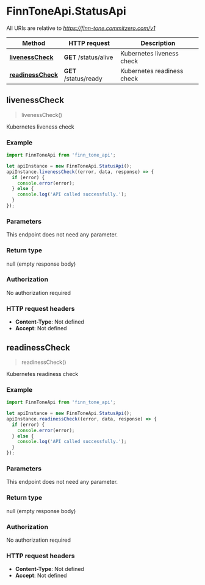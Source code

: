 # FinnToneApi.StatusApi

All URIs are relative to *https://finn-tone.commitzero.com/v1*

Method | HTTP request | Description
------------- | ------------- | -------------
[**livenessCheck**](StatusApi.md#livenessCheck) | **GET** /status/alive | Kubernetes liveness check
[**readinessCheck**](StatusApi.md#readinessCheck) | **GET** /status/ready | Kubernetes readiness check



## livenessCheck

> livenessCheck()

Kubernetes liveness check

### Example

```javascript
import FinnToneApi from 'finn_tone_api';

let apiInstance = new FinnToneApi.StatusApi();
apiInstance.livenessCheck((error, data, response) => {
  if (error) {
    console.error(error);
  } else {
    console.log('API called successfully.');
  }
});
```

### Parameters

This endpoint does not need any parameter.

### Return type

null (empty response body)

### Authorization

No authorization required

### HTTP request headers

- **Content-Type**: Not defined
- **Accept**: Not defined


## readinessCheck

> readinessCheck()

Kubernetes readiness check

### Example

```javascript
import FinnToneApi from 'finn_tone_api';

let apiInstance = new FinnToneApi.StatusApi();
apiInstance.readinessCheck((error, data, response) => {
  if (error) {
    console.error(error);
  } else {
    console.log('API called successfully.');
  }
});
```

### Parameters

This endpoint does not need any parameter.

### Return type

null (empty response body)

### Authorization

No authorization required

### HTTP request headers

- **Content-Type**: Not defined
- **Accept**: Not defined

